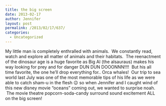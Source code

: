 ```yaml
---
title: the big screen
date: 2013-02-17
author: Jennifer
layout: post
permalink: /2013/02/17/637/
categories:
  - Uncategorized
---
```

My little man is completely enthralled with animals. &nbsp;We constantly read, watch and explore all matter of animals and their habitats. &nbsp;The reenactment of the dinosaur age is a huge favorite as Big Al (the alsauraus) makes his way looking for prey and for danger DUN DUN DOOONNN!!!! &nbsp;But his all time favorite, the one he&#8217;ll drop everything for.. Orca whales! &nbsp;Our trip to sea world last July was one of the most memorable tips of his life as we were able to catch sham-u in the flesh 😉 so when Jennifer and I caught wind of this new disney movie &#8220;oceans&#8221; coming out, we wanted to surprise noah. &nbsp;The movie theatre popcorn-soda-candy surround sound excitement ALL on the big screen!  
<span style="letter-spacing: normal; ">&nbsp;</span>
